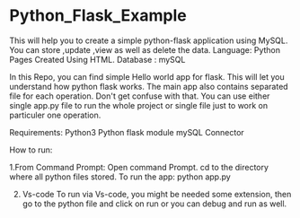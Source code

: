 # Python_Flask_Example
This will help you to create a simple python-flask application using MySQL. You can store ,update ,view as well as delete the data.
Language: Python
Pages Created Using HTML.
Database : mySQL

In this Repo, you can find simple Hello world app for flask. This will let you understand how python flask works.
The main app also contains separated file for each operation. Don't get confuse with that.
You can use either single app.py file to run the whole project or single file just to work on particuler one operation.


Requirements:
Python3
Python flask module
mySQL Connector

How to run:

1.From Command Prompt:
Open command Prompt. cd to the directory where all python files stored.
To run the app:
python app.py

2. Vs-code
To run via Vs-code, you might be needed some extension, then go to the python file and click on run or you can debug and run as well.

